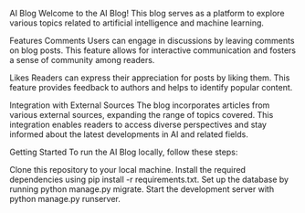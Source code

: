 AI Blog
Welcome to the AI Blog! This blog serves as a platform to explore various topics related to artificial intelligence and machine learning.

Features
Comments
Users can engage in discussions by leaving comments on blog posts. This feature allows for interactive communication and fosters a sense of community among readers.

Likes
Readers can express their appreciation for posts by liking them. This feature provides feedback to authors and helps to identify popular content.

Integration with External Sources
The blog incorporates articles from various external sources, expanding the range of topics covered. This integration enables readers to access diverse perspectives and stay informed about the latest developments in AI and related fields.

Getting Started
To run the AI Blog locally, follow these steps:

Clone this repository to your local machine.
Install the required dependencies using pip install -r requirements.txt.
Set up the database by running python manage.py migrate.
Start the development server with python manage.py runserver.
